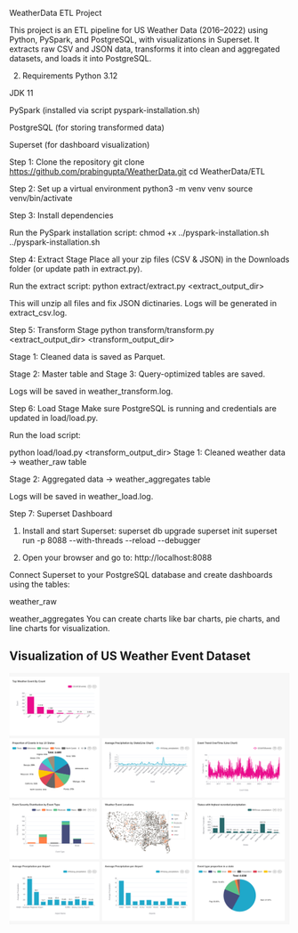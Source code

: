 WeatherData ETL Project

This project is an ETL pipeline for US Weather Data (2016–2022) using Python, PySpark, and PostgreSQL, with visualizations in Superset.
It extracts raw CSV and JSON data, transforms it into clean and aggregated datasets, and loads it into PostgreSQL.

2. Requirements 
Python 3.12

JDK 11

PySpark (installed via script pyspark-installation.sh)

PostgreSQL (for storing transformed data)

Superset (for dashboard visualization)


Step 1: Clone the repository
git clone https://github.com/prabingupta/WeatherData.git
cd WeatherData/ETL


Step 2: Set up a virtual environment
python3 -m venv venv
source venv/bin/activate 

Step 3: Install dependencies

Run the PySpark installation script:
chmod +x ../pyspark-installation.sh
../pyspark-installation.sh

Step 4: Extract Stage
Place all your zip files (CSV & JSON) in the Downloads folder (or update path in extract.py).

Run the extract script:
python extract/extract.py <extract_output_dir>

This will unzip all files and fix JSON dictinaries.
Logs will be generated in extract_csv.log.


Step 5: Transform Stage
python transform/transform.py <extract_output_dir> <transform_output_dir>

Stage 1: Cleaned data is saved as Parquet.

Stage 2: Master table and Stage 3: Query-optimized tables are saved.

Logs will be saved in weather_transform.log.

Step 6: Load Stage
Make sure PostgreSQL is running and credentials are updated in load/load.py.

Run the load script:

python load/load.py <transform_output_dir>
Stage 1: Cleaned weather data → weather_raw table

Stage 2: Aggregated data → weather_aggregates table

Logs will be saved in weather_load.log.

Step 7: Superset Dashboard
1. Install and start Superset:
superset db upgrade
superset init
superset run -p 8088 --with-threads --reload --debugger

2. Open your browser and go to:
http://localhost:8088

Connect Superset to your PostgreSQL database and create dashboards using the tables:

weather_raw

weather_aggregates
You can create charts like bar charts, pie charts, and line charts for visualization.


## Visualization of US Weather Event Dataset

![Superset Dashboard](images/superset_dashboard.jpg)






